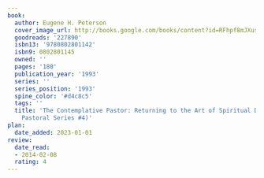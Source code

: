 ```yaml
---
book:
  author: Eugene H. Peterson
  cover_image_url: http://books.google.com/books/content?id=RFhpf8mJXusC&printsec=frontcover&img=1&zoom=1&edge=curl&source=gbs_api
  goodreads: '227890'
  isbn13: '9780802801142'
  isbn9: 0802801145
  owned: ''
  pages: '180'
  publication_year: '1993'
  series: ''
  series_position: '1993'
  spine_color: '#d4c8c5'
  tags: ''
  title: 'The Contemplative Pastor: Returning to the Art of Spiritual Direction (The
    Pastoral Series #4)'
plan:
  date_added: 2023-01-01
review:
  date_read:
  - 2014-02-08
  rating: 4
---
```

